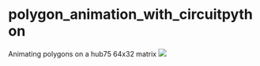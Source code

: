 # polygon_animation_with_circuitpython
Animating polygons on a hub75 64x32 matrix
![](https://raw.githubusercontent.com/FlyingThings/polygon_animation_with_circuitpython/main/eyes_2.gif)
